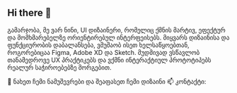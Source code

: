 ## Hi there 👋

გამარჯობა, მე ვარ ნინი,  UI დიზაინერი, რომელიც ქმნის მარტივ, ეფექტურ და მომხმარებელზე ორიენტირებულ ინტერფეისებს. მიყვარს დიზაინისა და ფუნქციურობის დაბალანსება, ვმუშაობ ისეთ ხელსაწყოებთან, როგორებიცაა Figma, Adobe XD და Sketch. მუდმივად ვსწავლობ თანამედროვე UX პრაქტიკებს და ვქმნი ინტერაქტიულ პროტოტიპებს რეალურ საჭიროებებზე მორგებით.

🎨 ნახეთ ჩემი ნამუშევრები და შეაფასეთ ჩემი დიზაინი
📫 კონტაქტი:
